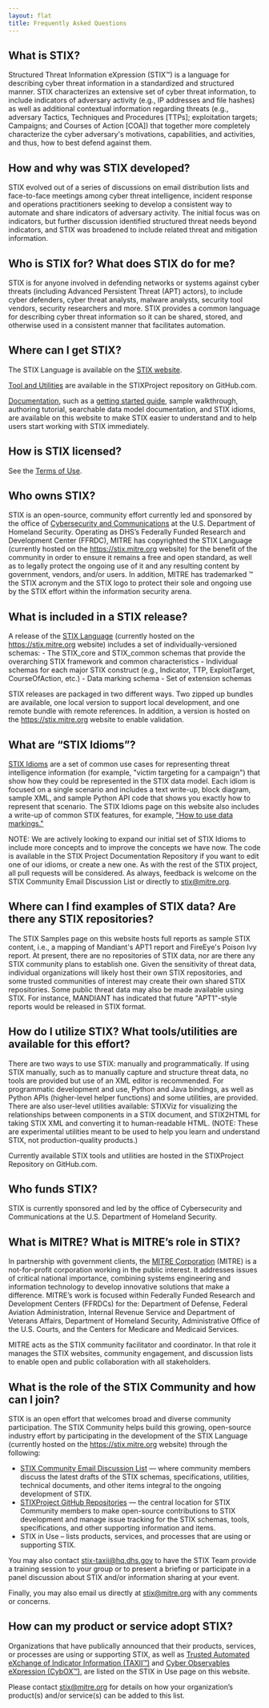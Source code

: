 ```yaml
---
layout: flat
title: Frequently Asked Questions
---
```


## What is STIX?
Structured Threat Information eXpression (STIX™) is a language for describing cyber threat information in a standardized and structured manner. STIX characterizes an extensive set of cyber threat information, to include indicators of adversary activity (e.g., IP addresses and file hashes) as well as additional contextual information regarding threats (e.g., adversary Tactics, Techniques and Procedures [TTPs]; exploitation targets; Campaigns; and Courses of Action [COA]) that together more completely characterize the cyber adversary's motivations, capabilities, and activities, and thus, how to best defend against them.

## How and why was STIX developed?
STIX evolved out of a series of discussions on email distribution lists and face-to-face meetings among cyber threat intelligence, incident response and operations practitioners seeking to develop a consistent way to automate and share indicators of adversary activity. The initial focus was on indicators, but further discussion identified structured threat needs beyond indicators, and STIX was broadened to include related threat and mitigation information.

## Who is STIX for? What does STIX do for me?
STIX is for anyone involved in defending networks or systems against cyber threats (including Advanced Persistent Threat (APT) actors), to include cyber defenders, cyber threat analysts, malware analysts, security tool vendors, security researchers and more. STIX provides a common language for describing cyber threat information so it can be shared, stored, and otherwise used in a consistent manner that facilitates automation.

## Where can I get STIX?
The STIX Language is available on the [STIX website](https://stix.mitre.org/language/).

[Tool and Utilities](https://github.com/STIXProject/) are available in the STIXProject repository on GitHub.com.

[Documentation](https://stixproject.github.io/documentation/), such as a [getting started guide](https://stixproject.github.io/getting-started/), sample walkthrough, authoring tutorial, searchable data model documentation, and STIX idioms, are available on this website to make STIX easier to understand and to help users start working with STIX immediately. 

## How is STIX licensed?
See the [Terms of Use](http://stix.mitre.org/about/termsofuse.html).

## Who owns STIX?
STIX is an open-source, community effort currently led and sponsored by the office of [Cybersecurity and Communications](http://www.dhs.gov/office-cybersecurity-and-communications/) at the U.S. Department of Homeland Security. Operating as DHS’s Federally Funded Research and Development Center (FFRDC), MITRE has copyrighted the STIX Language (currently hosted on the https://stix.mitre.org website) for the benefit of the community in order to ensure it remains a free and open standard, as well as to legally protect the ongoing use of it and any resulting content by government, vendors, and/or users. In addition, MITRE has trademarked ™ the STIX acronym and the STIX logo to protect their sole and ongoing use by the STIX effort within the information security arena. 

## What is included in a STIX release?
A release of the [STIX Language](https://stix.mitre.org/language/) (currently hosted on the https://stix.mitre.org website) includes a set of individually-versioned schemas:
    - The STIX_core and STIX_common schemas that provide the overarching STIX framework and common characteristics
    - Individual schemas for each major STIX construct (e.g., Indicator, TTP, ExploitTarget, CourseOfAction, etc.)
    - Data marking schema
    - Set of extension schemas

STIX releases are packaged in two different ways. Two zipped up bundles are available, one local version to support local development, and one remote bundle with remote references. In addition, a version is hosted on the https://stix.mitre.org website to enable validation.

## What are “STIX Idioms”?
[STIX Idioms](https://stixproject.github.io/documentation/idioms/) are a set of common use cases for representing threat intelligence information (for example, "victim targeting for a campaign") that show how they could be represented in the STIX data model. Each idiom is focused on a single scenario and includes a text write-up, block diagram, sample XML, and sample Python API code that shows you exactly how to represent that scenario. The STIX Idioms page on this website also includes a write-up of common STIX features, for example, ["How to use data markings."](https://stixproject.github.io/documentation/concepts/data-markings/)

NOTE: We are actively looking to expand our initial set of STIX Idioms to include more concepts and to improve the concepts we have now. The code is available in the STIX Project Documentation Repository if you want to edit one of our idioms, or create a new one. As with the rest of the STIX project, all pull requests will be considered. As always, feedback is welcome on the STIX Community Email Discussion List or directly to stix@mitre.org. 

## Where can I find examples of STIX data? Are there any STIX repositories?
The STIX Samples page on this website hosts full reports as sample STIX content, i.e., a mapping of Mandiant's APT1 report and FireEye's Poison Ivy report. 
At present, there are no repositories of STIX data, nor are there any STIX community plans to establish one. Given the sensitivity of threat data, individual organizations will likely host their own STIX repositories, and some trusted communities of interest may create their own shared STIX repositories. Some public threat data may also be made available using STIX. For instance, MANDIANT has indicated that future "APT1"-style reports would be released in STIX format.

## How do I utilize STIX? What tools/utilities are available for this effort?
There are two ways to use STIX: manually and programmatically. If using STIX manually, such as to manually capture and structure threat data, no tools are provided but use of an XML editor is recommended. For programmatic development and use, Python and Java bindings, as well as Python APIs (higher-level helper functions) and some utilities, are provided. 
There are also user-level utilities available: STIXViz for visualizing the relationships between components in a STIX document, and STIX2HTML for taking STIX XML and converting it to human-readable HTML. (NOTE: These are experimental utilities meant to be used to help you learn and understand STIX, not production-quality products.)

Currently available STIX tools and utilities are hosted in the STIXProject Repository on GitHub.com.

## Who funds STIX?
STIX is currently sponsored and led by the office of Cybersecurity and Communications at the U.S. Department of Homeland Security.

## What is MITRE? What is MITRE’s role in STIX?
In partnership with government clients, the [MITRE Corporation](http://www.mitre.org/) (MITRE) is a not-for-profit corporation working in the public interest. It addresses issues of critical national importance, combining systems engineering and information technology to develop innovative solutions that make a difference. MITRE’s work is focused within Federally Funded Research and Development Centers (FFRDCs) for the: Department of Defense, Federal Aviation Administration, Internal Revenue Service and Department of Veterans Affairs, Department of Homeland Security, Administrative Office of the U.S. Courts, and the Centers for Medicare and Medicaid Services.

MITRE acts as the STIX community facilitator and coordinator. In that role it manages the STIX websites, community engagement, and discussion lists to enable open and public collaboration with all stakeholders.
    
## What is the role of the STIX Community and how can I join?
STIX is an open effort that welcomes broad and diverse community participation. The STIX Community helps build this growing, open-source industry effort by participating in the development of the STIX Language (currently hosted on the https://stix.mitre.org website) through the following:

- [STIX Community Email Discussion List](https://stix.mitre.org/community/registration.html) — where community members discuss the latest drafts of the STIX schemas, specifications, utilities, technical documents, and other items integral to the ongoing development of STIX.
- [STIXProject GitHub Repositories](https://github.com/STIXProject/) — the central location for STIX Community members to make open-source contributions to STIX development and manage issue tracking for the STIX schemas, tools, specifications, and other supporting information and items.
- STIX in Use – lists products, services, and processes that are using or supporting STIX.

You may also contact stix-taxii@hq.dhs.gov to have the STIX Team provide a training session to your group or to present a briefing or participate in a panel discussion about STIX and/or information sharing at your event.

Finally, you may also email us directly at <stix@mitre.org> with any comments or concerns.

## How can my product or service adopt STIX?
Organizations that have publically announced that their products, services, or processes are using or supporting STIX, as well as [Trusted Automated eXchange of Indicator Information (TAXII™)](http://taxii.mitre.org/) and [Cyber Observables eXpression (CybOX™)](https://cybox.mitre.org/), are listed on the STIX in Use page on this website. 

Please contact <stix@mitre.org> for details on how your organization’s product(s) and/or service(s) can be added to this list.
